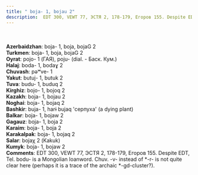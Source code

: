 ```yaml
---
title: " boja- 1, bojau 2"
description:  EDT 300, VEWT 77, ЭСТЯ 2, 178-179, Егоров 155. Despite EDT, Tel. bodu- is a Mongolian loanword. Chuv. -v- instead of *-r- is not quite clear here (perhaps it is a trace of the archaic *-gd-cluster?).
---
```

<strong></strong><br><br>
<strong>Azerbaidzhan</strong>:  boja- 1, boja, bojaG 2<br>
<strong>Turkmen</strong>:  boja- 1, boja, bojaG 2<br>
<strong>Oyrat</strong>:  pojo- 1 (ГАЯ), poju- (dial. - Баск. Кум.)<br>
<strong>Halaj</strong>:  boda- 1, bodaɣ 2<br>
<strong>Chuvash</strong>:  pǝʷve- 1<br>
<strong>Yakut</strong>:  butuj- 1, butuk 2<br>
<strong>Tuva</strong>:  budu- 1, buduq 2<br>
<strong>Kirghiz</strong>:  bojo- 1, bojoq 2<br>
<strong>Kazakh</strong>:  boja- 1, bojau 2<br>
<strong>Noghai</strong>:  boja- 1, bojaq 2<br>
<strong>Bashkir</strong>:  buja- 1, harɨ bujaq 'серпуха' (a dying plant)<br>
<strong>Balkar</strong>:  boja- 1, bojaw 2<br>
<strong>Gagauz</strong>:  boja- 1, boja 2<br>
<strong>Karaim</strong>:  boja- 1, boja 2<br>
<strong>Karakalpak</strong>:  boja- 1, bojaq 2<br>
<strong>Salar</strong>:  bojaχ 2 (Kakuk)<br>
<strong>Kumyk</strong>:  boja- 1, bojaw 2<br>
<strong>Comments</strong>:  EDT 300, VEWT 77, ЭСТЯ 2, 178-179, Егоров 155. Despite EDT, Tel. bodu- is a Mongolian loanword. Chuv. -v- instead of *-r- is not quite clear here (perhaps it is a trace of the archaic *-gd-cluster?).<br>


